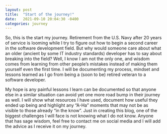 ```yaml
---
layout: post
title:  "Start of the journey!"
date:   2021-09-10 20:04:30 -0400
categories: journey
---
```

So, this is the start my journey. Retirement from the U.S. Navy after 20 years of service is looming while I try to figure out how to begin a second career in the software development field. But why would someone care about what an older (ancient by some IT industry standards) developer has to say about breaking into the field? Well, I know I am not the only one, and wisdom comes from learning from other people’s mistakes instead of making them yourself even the first time. I will be documenting my process, mindset and lessons learned as I go from being a (soon to be) retired veteran to a software developer. 

My hope is any painful lessons I learn can be documented so that anyone else in a similar situation can avoid yet one more road bump in their journey as well. I will show what resources I have used, document how useful they ended up being and highlight any “A-Ha” moments that may not be as visible to those already “in the know”. Just in creating this blog, one of the biggest challenges I will face is not knowing what I do not know. Anyone that has sage wisdom, feel free to contact me on social media and I will add the advice as I receive it on my journey.